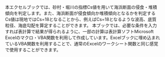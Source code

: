 本エクセルブックでは、砂村・堀川の指標Cs値を用いて海浜断面の侵食・堆積傾向を判定します。また、海浜断面が侵食傾向か堆積傾向となるかを判定するCs値は現地ではCs=18となることから、例えばCs=18となるような波高、底質粒径、海底勾配を算定することができます。
本ブックでは、必要な条件を入力すれば表計算で結果が得られるように、一部の計算は表計算ソフトMicrosoft Excelのマクロ・VBA関数を利用して作成しています。Excelブックに埋め込まれているVBA関数を利用することで、通常のExcelのワークシート関数と同じ感覚で使用することができます。
